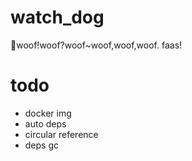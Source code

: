 # watch_dog
🐶woof!woof?woof~woof,woof,woof. faas!

# todo
- docker img
- auto deps
- circular reference
- deps gc
